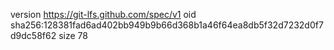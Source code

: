 version https://git-lfs.github.com/spec/v1
oid sha256:128381fad6ad402bb949b9b66d368b1a46f64ea8db5f32d7232d0f7d9dc58f62
size 78
